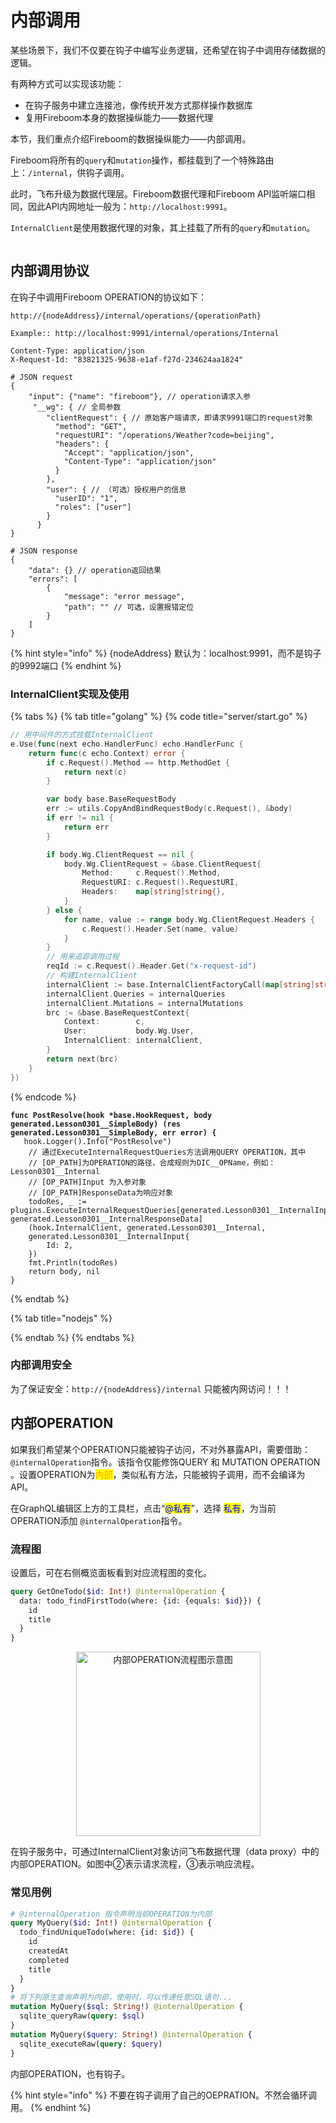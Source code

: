 # 内部调用

某些场景下，我们不仅要在钩子中编写业务逻辑，还希望在钩子中调用存储数据的逻辑。

有两种方式可以实现该功能：

* 在钩子服务中建立连接池，像传统开发方式那样操作数据库
* 复用Fireboom本身的数据操纵能力——数据代理

本节，我们重点介绍Fireboom的数据操纵能力——内部调用。

Fireboom将所有的`query`和`mutation`操作，都挂载到了一个特殊路由上：`/internal`，供钩子调用。

此时，飞布升级为数据代理层。Fireboom数据代理和Fireboom API监听端口相同，因此API内网地址一般为：`http://localhost:9991`。

`InternalClient`是使用数据代理的对象，其上挂载了所有的`query`和`mutation`。

<img src="../.gitbook/assets/image (1) (1) (1) (1) (1) (1) (1).png" alt="" data-size="original">

## 内部调用协议

在钩子中调用Fireboom OPERATION的协议如下：

```http
http://{nodeAddress}/internal/operations/{operationPath}

Example:: http://localhost:9991/internal/operations/Internal

Content-Type: application/json
X-Request-Id: "83821325-9638-e1af-f27d-234624aa1824"

# JSON request
{
    "input": {"name": "fireboom"}, // operation请求入参 
     "__wg": { // 全局参数
        "clientRequest": { // 原始客户端请求，即请求9991端口的request对象
          "method": "GET",
          "requestURI": "/operations/Weather?code=beijing",
          "headers": {
            "Accept": "application/json",
            "Content-Type": "application/json"
          }
        },
        "user": { // （可选）授权用户的信息
          "userID": "1",
          "roles": ["user"]
        }
      }
}

# JSON response
{
    "data": {} // operation返回结果
    "errors": [
        {
            "message": "error message",
            "path": "" // 可选，设置报错定位
        }
    ]
}
```

{% hint style="info" %}
{nodeAddress} 默认为：localhost:9991，而不是钩子的9992端口
{% endhint %}

### InternalClient实现及使用

{% tabs %}
{% tab title="golang" %}
{% code title="server/start.go" %}
```go
// 用中间件的方式挂载InternalClient
e.Use(func(next echo.HandlerFunc) echo.HandlerFunc {
	return func(c echo.Context) error {
		if c.Request().Method == http.MethodGet {
			return next(c)
		}

		var body base.BaseRequestBody
		err := utils.CopyAndBindRequestBody(c.Request(), &body)
		if err != nil {
			return err
		}

		if body.Wg.ClientRequest == nil {
			body.Wg.ClientRequest = &base.ClientRequest{
				Method:     c.Request().Method,
				RequestURI: c.Request().RequestURI,
				Headers:    map[string]string{},
			}
		} else {
			for name, value := range body.Wg.ClientRequest.Headers {
				c.Request().Header.Set(name, value)
			}
		}
		// 用来追踪调用过程
		reqId := c.Request().Header.Get("x-request-id")
		// 构建InternalClient
		internalClient := base.InternalClientFactoryCall(map[string]string{"x-request-id": reqId}, body.Wg.ClientRequest, body.Wg.User)
		internalClient.Queries = internalQueries
		internalClient.Mutations = internalMutations
		brc := &base.BaseRequestContext{
			Context:        c,
			User:           body.Wg.User,
			InternalClient: internalClient,
		}
		return next(brc)
	}
})
```
{% endcode %}

<pre class="language-go" data-title="hooks/Lesson0301/Simple/postResolve.go"><code class="lang-go"><strong>func PostResolve(hook *base.HookRequest, body generated.Lesson0301__SimpleBody) (res generated.Lesson0301__SimpleBody, err error) {
</strong>	hook.Logger().Info("PostResolve")
	// 通过ExecuteInternalRequestQueries方法调用QUERY OPERATION，其中
	// [OP_PATH]为OPERATION的路径，合成规则为DIC__OPName，例如：Lesson0301__Internal
	// [OP_PATH]Input 为入参对象
	// [OP_PATH]ResponseData为响应对象
	todoRes, _ := plugins.ExecuteInternalRequestQueries[generated.Lesson0301__InternalInput, generated.Lesson0301__InternalResponseData]
	(hook.InternalClient, generated.Lesson0301__Internal, 
	generated.Lesson0301__InternalInput{
		Id: 2,
	})
	fmt.Println(todoRes)
	return body, nil
}
</code></pre>
{% endtab %}

{% tab title="nodejs" %}

{% endtab %}
{% endtabs %}

### 内部调用安全

为了保证安全：`http://{nodeAddress}/internal` 只能被内网访问！！！

## 内部OPERATION

如果我们希望某个OPERATION只能被钩子访问，不对外暴露API，需要借助：`@internalOperation`指令。该指令仅能修饰QUERY 和 MUTATION OPERATION 。设置OPERATION为<mark style="color:orange;">内部</mark>，类似私有方法，只能被钩子调用，而不会编译为API。

在GraphQL编辑区上方的工具栏，点击“<mark style="color:blue;">@私有</mark>”，选择 <mark style="color:blue;">私有</mark>，为当前OPERATION添加 `@internalOperation`指令。

### 流程图

设置后，可在右侧概览面板看到对应流程图的变化。

```graphql
query GetOneTodo($id: Int!) @internalOperation {
  data: todo_findFirstTodo(where: {id: {equals: $id}}) {
    id
    title
  }
}
```

<div align="center">

<img src="../.gitbook/assets/image (2) (1) (4) (1).png" alt="内部OPERATION流程图示意图" width="295">

</div>

在钩子服务中，可通过InternalClient对象访问飞布数据代理（data proxy）中的内部OPERATION。如图中②表示请求流程，③表示响应流程。

### 常见用例

```graphql
# @internalOperation 指令声明当前OPERATION为内部
query MyQuery($id: Int!) @internalOperation {
  todo_findUniqueTodo(where: {id: $id}) {
    id
    createdAt
    completed
    title
  }
}
# 将下列原生查询声明为内部，使用时，可以传递任意SQL语句...
mutation MyQuery($sql: String!) @internalOperation {
  sqlite_queryRaw(query: $sql)
}
mutation MyQuery($query: String!) @internalOperation {
  sqlite_executeRaw(query: $query)
}
```

内部OPERATION，也有钩子。

{% hint style="info" %}
不要在钩子调用了自己的OEPRATION。不然会循环调用。
{% endhint %}
